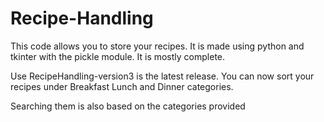 # Recipe-Handling
This code allows you to store your recipes. It is made using python and tkinter with the pickle module. It is mostly complete.

Use RecipeHandling-version3 is the latest release. You can now sort your recipes under Breakfast Lunch and Dinner categories.

Searching them is also based on the categories provided
